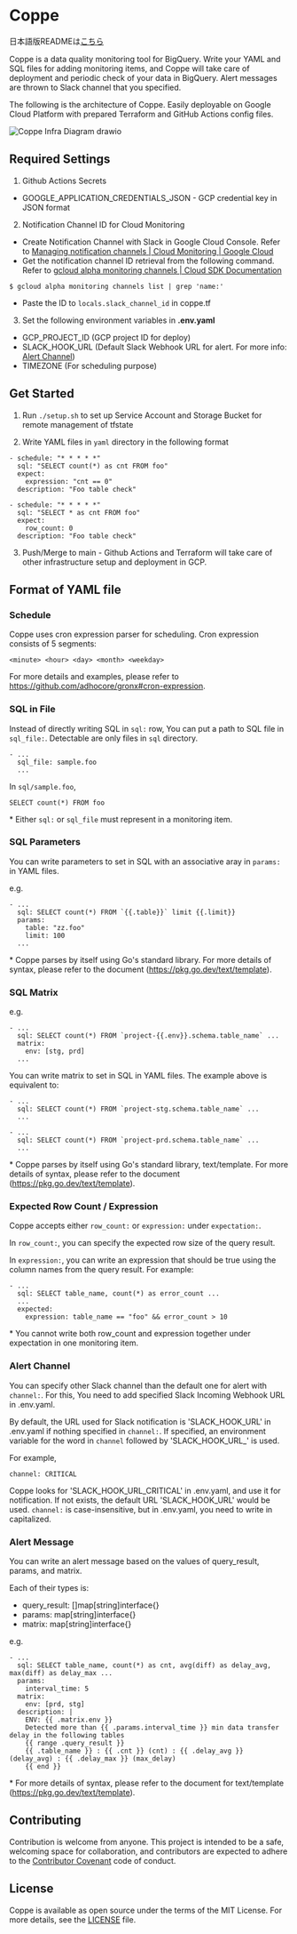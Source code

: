 # Coppe

日本語版READMEは[こちら](./README.jp.md)

Coppe is a data quality monitoring tool for BigQuery. Write your YAML and SQL files for adding monitoring items, and Coppe will take care of deployment and periodic check of your data in BigQuery. Alert messages are thrown to Slack channel that you specified.

The following is the architecture of Coppe. Easily deployable on Google Cloud Platform with prepared Terraform and GitHub Actions config files.

![Coppe Infra Diagram drawio](https://user-images.githubusercontent.com/36804811/138837195-c01eea1f-710e-4112-b3b2-aa3759f5adc2.png)

## Required Settings

1. Github Actions Secrets

- GOOGLE_APPLICATION_CREDENTIALS_JSON - GCP credential key in JSON format

2. Notification Channel ID for Cloud Monitoring

- Create Notification Channel with Slack in Google Cloud Console. Refer to [Managing notification channels | Cloud Monitoring | Google Cloud](https://cloud.google.com/monitoring/support/notification-options)
- Get the notification channel ID retrieval from the following command. Refer to [gcloud alpha monitoring channels | Cloud SDK Documentation](https://cloud.google.com/sdk/gcloud/reference/alpha/monitoring/channels/)

```
$ gcloud alpha monitoring channels list | grep 'name:'
```

- Paste the ID to `locals.slack_channel_id` in coppe.tf

3. Set the following environment variables in **.env.yaml**

- GCP_PROJECT_ID (GCP project ID for deploy)
- SLACK_HOOK_URL (Default Slack Webhook URL for alert. For more info: [Alert Channel](#alert-channel))
- TIMEZONE (For scheduling purpose)


## Get Started

1. Run `./setup.sh` to set up Service Account and Storage Bucket for remote management of tfstate


2. Write YAML files in `yaml` directory in the following format

```
- schedule: "* * * * *"
  sql: "SELECT count(*) as cnt FROM foo"
  expect:
    expression: "cnt == 0"
  description: "Foo table check"

- schedule: "* * * * *"
  sql: "SELECT * as cnt FROM foo"
  expect:
    row_count: 0
  description: "Foo table check"

```

3. Push/Merge to main - Github Actions and Terraform will take care of other infrastructure setup and deployment in GCP.


## Format of YAML file

### Schedule

Coppe uses cron expression parser for scheduling. Cron expression consists of 5 segments:

```
<minute> <hour> <day> <month> <weekday>
```

For more details and examples, please refer to https://github.com/adhocore/gronx#cron-expression.


### SQL in File

Instead of directly writing SQL in `sql:` row, You can put a path to SQL file in `sql_file:`. Detectable are only files in `sql` directory.

```
- ...
  sql_file: sample.foo
  ...
```

In `sql/sample.foo`,

```
SELECT count(*) FROM foo
```

\* Either `sql:` or `sql_file` must represent in a monitoring item.



### SQL Parameters

You can write parameters to set in SQL with an associative aray in `params:` in YAML files.

e.g.
```
- ...
  sql: SELECT count(*) FROM `{{.table}}` limit {{.limit}}
  params:
    table: "zz.foo"
    limit: 100
  ...

```

\* Coppe parses by itself using Go's standard library. For more details of syntax, please refer to the document (https://pkg.go.dev/text/template).


### SQL Matrix

e.g.
```
- ...
  sql: SELECT count(*) FROM `project-{{.env}}.schema.table_name` ...
  matrix:
    env: [stg, prd]
  ...

```

You can write matrix to set in SQL in YAML files. The example above is equivalent to:

```
- ...
  sql: SELECT count(*) FROM `project-stg.schema.table_name` ...
  ...

- ...
  sql: SELECT count(*) FROM `project-prd.schema.table_name` ...
  ...

```

\* Coppe parses by itself using Go's standard library, text/template. For more details of syntax, please refer to the document (https://pkg.go.dev/text/template).


### Expected Row Count / Expression

Coppe accepts either `row_count:` or `expression:` under `expectation:`. 

In `row_count:`, you can specify the expected row size of the query result.

In `expression:`, you can write an expression that should be true using the column names from the query result. For example:

```
- ...
  sql: SELECT table_name, count(*) as error_count ...
  ...
  expected:
    expression: table_name == "foo" && error_count > 10
```

\* You cannot write both row_count and expression together under expectation in one monitoring item.

### Alert Channel

You can specify other Slack channel than the default one for alert with `channel:`. For this, You need to add specified Slack Incoming Webhook URL in .env.yaml.

By default, the URL used for Slack notification is 'SLACK_HOOK_URL' in .env.yaml if nothing specified in `channel:`. If specified, an environment variable for the word in `channel` followed by 'SLACK_HOOK_URL_' is used. 

For example, 

```
channel: CRITICAL
```

Coppe looks for 'SLACK_HOOK_URL_CRITICAL' in .env.yaml, and use it for notification. If not exists, the default URL 'SLACK_HOOK_URL' would be used. `channel:` is case-insensitive, but in .env.yaml, you need to write in capitalized.

### Alert Message

You can write an alert message based on the values of query_result, params, and matrix.

Each of their types is:
- query_result: []map[string]interface{}
- params: map[string]interface{}
- matrix: map[string]interface{}

e.g.
```
- ...
  sql: SELECT table_name, count(*) as cnt, avg(diff) as delay_avg, max(diff) as delay_max ...
  params:
    interval_time: 5
  matrix:
    env: [prd, stg]
  description: |
    ENV: {{ .matrix.env }}
    Detected more than {{ .params.interval_time }} min data transfer delay in the following tables
    {{ range .query_result }}
    {{ .table_name }} : {{ .cnt }} (cnt) : {{ .delay_avg }} (delay_avg) : {{ .delay_max }} (max_delay)
    {{ end }}
```

\* For more details of syntax, please refer to the document for text/template (https://pkg.go.dev/text/template).

## Contributing

Contribution is welcome from anyone. This project is intended to be a safe, welcoming space for collaboration, and contributors are expected to adhere to the [Contributor Covenant](http://contributor-covenant.org/) code of conduct.

## License

Coppe is available as open source under the terms of the MIT License. For more details, see the [LICENSE](./LICENSE.txt) file.
